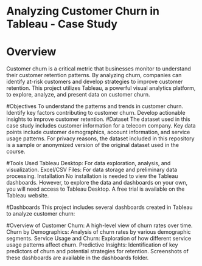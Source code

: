 # Analyzing Customer Churn in Tableau - Case Study
# Overview
Customer churn is a critical metric that businesses monitor to understand their customer retention patterns. By analyzing churn, companies can identify at-risk customers and develop strategies to improve customer retention. This project utilizes Tableau, a powerful visual analytics platform, to explore, analyze, and present data on customer churn.

#Objectives
To understand the patterns and trends in customer churn.
Identify key factors contributing to customer churn.
Develop actionable insights to improve customer retention.
#Dataset
The dataset used in this case study includes customer information for a telecom company. Key data points include customer demographics, account information, and service usage patterns. For privacy reasons, the dataset included in this repository is a sample or anonymized version of the original dataset used in the course.

#Tools Used
Tableau Desktop: For data exploration, analysis, and visualization.
Excel/CSV Files: For data storage and preliminary data processing.
Installation
No installation is needed to view the Tableau dashboards. However, to explore the data and dashboards on your own, you will need access to Tableau Desktop. A free trial is available on the Tableau website.

#Dashboards
This project includes several dashboards created in Tableau to analyze customer churn:

#Overview of Customer Churn: A high-level view of churn rates over time.
Churn by Demographics: Analysis of churn rates by various demographic segments.
Service Usage and Churn: Exploration of how different service usage patterns affect churn.
Predictive Insights: Identification of key predictors of churn and potential strategies for retention.
Screenshots of these dashboards are available in the dashboards folder.
